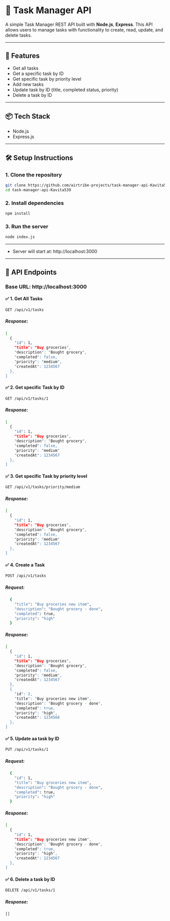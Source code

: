 # 📝 Task Manager API

A simple Task Manager REST API built with **Node.js**, **Express**. This API allows users to manage tasks with functionality to create, read, update, and delete tasks.

---

## 🚀 Features

- Get all tasks
- Get a specific task by ID 
- Get specific task by priority level
- Add new tasks
- Update task by ID (title, completed status, priority)
- Delete a task by ID

---

## 📦 Tech Stack

- Node.js
- Express.js

---

## 🛠️ Setup Instructions

### 1. Clone the repository
```bash
git clone https://github.com/airtribe-projects/task-manager-api-Kavita539.git
cd task-manager-api-Kavita539
```

### 2. Install dependencies
```bash
npm install
```

### 3. Run the server
```bash
node index.js
```
---

- Server will start at: http://localhost:3000

---

## 🔌 API Endpoints

### Base URL: http://localhost:3000

#### ✅ 1. Get All Tasks

```bash
GET /api/v1/tasks
```

##### Response:
```bash
[
  {
    "id": 1,
    "title": "Buy groceries",
    "description": "Bought grocery",
    "completed": false,
    "priority": "medium",
    "createdAt": 1234567
  },
]
```

#### ✅ 2. Get specific Task by ID

```bash
GET /api/v1/tasks/1
```

##### Response:
```bash
[
  {
    "id": 1,
    "title": "Buy groceries",
    "description": "Bought grocery",
    "completed": false,
    "priority": "medium"
    "createdAt": 1234567
  },
]
```

#### ✅ 3. Get specific Task by priority level

```bash
GET /api/v1/tasks/priority/medium
```

##### Response:
```bash
[
  {
    "id": 1,
    "title": "Buy groceries",
    "description": "Bought grocery",
    "completed": false,
    "priority": "medium"
    "createdAt": 1234567
  },
]
```

#### ✅ 4. Create a Task

```bash
POST /api/v1/tasks
```

##### Request:
```bash
  {
    "title": "Buy groceries new item",
    "description": "Bought grocery - done",
    "completed": true,
    "priority": "high"
  }
```

##### Response:
```bash
[
  {
    "id": 1,
    "title": "Buy groceries",
    "description": "Bought grocery",
    "completed": false,
    "priority": "medium",
    "createdAt": 1234567
  },
  {
    "id": 2,
    "title": "Buy groceries new item",
    "description": "Bought grocery - done",
    "completed": true,
    "priority": "high",
    "createdAt": 1234566
  },
]
```

#### ✅ 5. Update aa task by ID

```bash
PUT /api/v1/tasks/1
```

##### Request:
```bash
  {
    "id": 1,
    "title": "Buy groceries new item",
    "description": "Bought grocery - done",
    "completed": true,
    "priority": "high"
  }
```

##### Response:
```bash
[
  {
    "id": 1,
    "title": "Buy groceries new item",
    "description": "Bought grocery - done",
    "completed": true,
    "priority": "high",
    "createdAt": 1234567
  },
]
```

#### ✅ 6. Delete a task by ID 

```bash
DELETE /api/v1/tasks/1
```

##### Response:
```bash
[]
```
